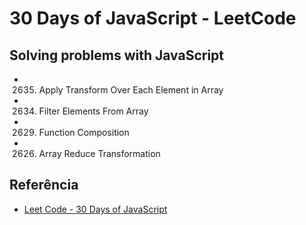 
# 30 Days of JavaScript - LeetCode

## Solving problems with JavaScript

* 2635. Apply Transform Over Each Element in Array
* 2634. Filter Elements From Array
* 2629. Function Composition
* 2626. Array Reduce Transformation
## Referência

 - [Leet Code - 30 Days of JavaScript](https://leetcode.com/studyplan/30-days-of-javascript/)